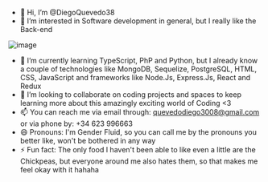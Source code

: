 - 👋 Hi, I’m @DiegoQuevedo38
- 👀 I’m interested in Software development in general, but I really like the Back-end

![image](https://github.com/DiegoQuevedo38/DiegoQuevedo38/assets/129629916/fcacb7f0-0610-4bcd-a1ef-49054e502a4c)

- 🌱 I’m currently learning TypeScript, PhP and Python, but I already know a couple of technologies like MongoDB, Sequelize, PostgreSQL, HTML, CSS, JavaScript and frameworks like Node.Js, Express.Js, React and Redux 
- 💞️ I’m looking to collaborate on coding projects and spaces to keep learning more about this amazingly exciting world of Coding <3
- 📫 You can reach me via email through: quevedodiego3008@gmail.com or via phone by: +34 623 996663
- 😄 Pronouns: I'm Gender Fluid, so you can call me by the pronouns you better like, won't be bothered in any way
- ⚡ Fun fact: The only food I haven't been able to like even a little are the Chickpeas, but everyone around me also hates them, so that makes me feel okay with it hahaha

<!---
DiegoQuevedo38/DiegoQuevedo38 is a ✨ special ✨ repository because its `README.md` (this file) appears on your GitHub profile.
You can click the Preview link to take a look at your changes.
--->

